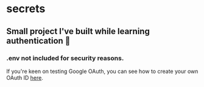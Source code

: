 # secrets
## Small project I've built while learning authentication 🔑

### .env not included for security reasons.
<p>If you're keen on testing Google OAuth, you can see how to create your own OAuth ID <a href=https://developers.google.com/identity/protocols/oauth2>here</a>.</p>
